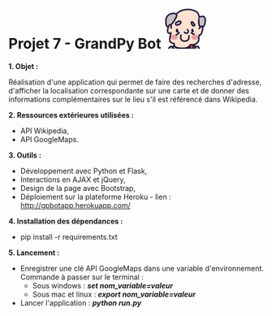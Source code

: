 # Projet 7 - GrandPy Bot ![spinner_grandpere](gpbapp/static/img/spinner.png)

**1. Objet :**

Réalisation d'une application qui permet de faire des recherches d'adresse, d'afficher la localisation correspondante sur une carte et de donner des informations complémentaires sur le lieu s'il est référencé dans Wikipedia.

**2. Ressources extérieures utilisées :**
- API Wikipedia,
- API GoogleMaps.

**3. Outils :**
- Développement avec Python et Flask,
- Interactions en AJAX et jQuery,
- Design de la page avec Bootstrap,
- Déploiement sur la plateforme Heroku - lien : http://gpbotapp.herokuapp.com/

**4. Installation des dépendances :**
- pip install -r requirements.txt

**5. Lancement :**
- Enregistrer une clé API GoogleMaps dans une variable d'environnement. Commande à passer sur le terminal :
  - Sous windows : **_set nom_variable=valeur_**
  - Sous mac et linux : **_export nom_variable=valeur_**
- Lancer l'application : **_python run.py_**

